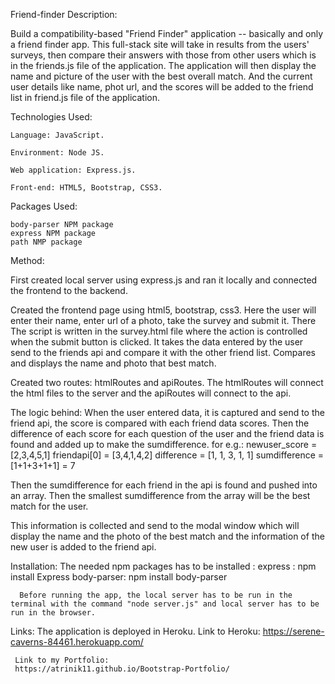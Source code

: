 Friend-finder
Description:

  Build a compatibility-based "Friend Finder" application -- basically and only a friend finder app. This full-stack site will take in results from the users' surveys, then compare their answers with those from other users which is in the friends.js file of the application. The application will then display the name and picture of the user with the best overall match. And the current user details like name, phot url, and the scores will be added to the friend list in friend.js file of the application.

Technologies Used:

  	Language: JavaScript.

  	Environment: Node JS.

  	Web application: Express.js.

  	Front-end: HTML5, Bootstrap, CSS3.

Packages Used:

    body-parser NPM package
    express NPM package
    path NMP package

Method:

  First created local server using express.js and ran it locally and connected the frontend to the backend.

  Created the frontend page using html5, bootstrap, css3. Here the user will enter their name, enter url of a photo, take the survey and submit it. There The script is written in the survey.html file where the action is controlled when the submit button is clicked. It takes the data entered by the user send to the friends api and compare it with the other friend list. Compares and displays the name and photo that best match.

  Created two routes: htmlRoutes and apiRoutes. The htmlRoutes will connect the html files to the server and the apiRoutes will connect to the api.

The logic behind:
  When the user entered data, it is captured and send to the friend api, the score is compared with each friend data scores. Then the difference of each score for each question of the user and the friend data is found and added up to make the sumdifference.
  for e.g.:
    newuser_score = [2,3,4,5,1]
    friendapi[0] = [3,4,1,4,2]
    difference = [1, 1, 3, 1, 1]
    sumdifference = [1+1+3+1+1] = 7

  Then the sumdifference for each friend in the api is found and pushed into an array. Then the smallest sumdifference from the array will be the best match for the user.

  This information is collected and send to the modal window which will display the name and the photo of the best match and the information of the new user is added to the friend api.

  Installation:
    The needed npm packages has to be installed :
      express : npm install Express
      body-parser: npm install body-parser

      Before running the app, the local server has to be run in the terminal with the command "node server.js" and local server has to be run in the browser.

 Links:
     The application is deployed in Heroku.
     Link to Heroku:
     https://serene-caverns-84461.herokuapp.com/

     Link to my Portfolio:
     https://atrinik11.github.io/Bootstrap-Portfolio/
